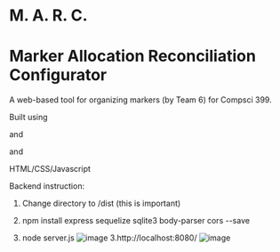 # M. A. R. C.
# Marker Allocation Reconciliation Configurator 
A web-based tool for organizing markers (by Team 6) for Compsci 399.

Built using

and

and

HTML/CSS/Javascript

Backend instruction:
1. Change directory to /dist (this is important)

2. npm install express sequelize sqlite3 body-parser cors --save
3. node server.js
![image](https://user-images.githubusercontent.com/69673783/113281638-5221bf00-9342-11eb-8d0d-4f2883ee5fb3.png)
3.http://localhost:8080/
![image](https://user-images.githubusercontent.com/69673783/113281683-65cd2580-9342-11eb-8ccf-88ad27b1777f.png)
